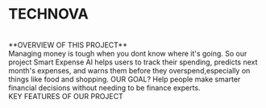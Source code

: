 # TECHNOVA
<br>
**OVERVIEW OF THIS PROJECT** <br>
Managing money is tough when you dont know where it's going. So our project Smart Expense AI helps users to track their spending, predicts next month's expenses, and warns them before they overspend,especially on things like food and shopping.
OUR GOAL? Help people make smarter financial decisions without needing to be finance experts. 
<br>
KEY FEATURES OF OUR PROJECT
